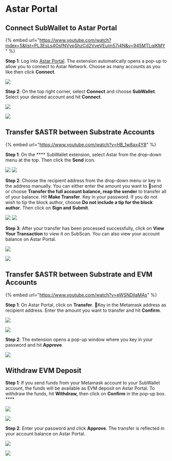 # Astar Portal

## Connect SubWallet to Astar Portal

{% embed url="https://www.youtube.com/watch?index=5&list=PL3EsLs4OsfNVypShzCd2VveVEuim57i4N&v=945MTLqjKMY" %}

**Step 1**: Log into [Astar Portal](https://portal.astar.network/#/assets). The extension automatically opens a pop-up to allow you to connect to Astar Network. Choose as many accounts as you like then click **Connect**.

![](<../../../.gitbook/assets/image (134) (1).png>)

**Step 2**: On the top right corner, select **Connect** and choose **SubWallet**. Select your desired account and hit **Connect**.

![](<../../../.gitbook/assets/image (126).png>)

![](<../../../.gitbook/assets/image (122).png>)

## Transfer $ASTR between Substrate Accounts

{% embed url="https://www.youtube.com/watch?v=HB_1w8ax4Y8" %}

**Step 1**: On the **** SubWallet extension, select Astar from the drop-down menu at the top. Then click the **Send** icon.&#x20;

![](<../../../.gitbook/assets/image (135).png>) ![](<../../../.gitbook/assets/image (118).png>)

**Step 2**: Choose the recipient address from the drop-down menu or key in the address manually. You can either enter the amount you want to send or choose **Transfer the full account balance, reap the sender** to transfer all of your balance. Hit **Make Transfer**. Key in your password. If you do not wish to tip the block author, choose **Do not include a tip for the block author**. Then click on **Sign and Submit**.

![](<../../../.gitbook/assets/image (136) (1).png>)  ![](<../../../.gitbook/assets/image (121).png>)

**Step 3**: After your transfer has been processed successfully, click on **View Your Transaction** to view it on SubScan. You can also view your account balance on Astar Portal.

![](<../../../.gitbook/assets/image (130).png>)

![](<../../../.gitbook/assets/image (132).png>)

## Transfer $ASTR between Substrate and EVM Accounts&#x20;

{% embed url="https://www.youtube.com/watch?v=eWSNDilaMAs" %}

**Step 1**: On Astar Portal, click on **Transfer**. Key in the Metamask address as recipient address. Enter the amount you want to transfer and hit **Confirm**.&#x20;

![](<../../../.gitbook/assets/image (112).png>)

![](<../../../.gitbook/assets/image (124).png>)

**Step 2**: The extension opens a pop-up window where you key in your password and hit **Approve**.&#x20;

![](<../../../.gitbook/assets/image (123).png>)

## Withdraw EVM Deposit

**Step 1**: If you send funds from your Metamask account to your SubWallet account, the funds will be available as EVM deposit on Astar Portal. To withdraw the funds, hit **Withdraw,** then click on **Confirm** in the pop-up box. ****&#x20;

![](<../../../.gitbook/assets/image (133).png>)

![](<../../../.gitbook/assets/image (137) (1).png>)

**Step 2**: Enter your password and click **Approve**. The transfer is reflected in your account balance on Astar Portal.&#x20;

![](<../../../.gitbook/assets/image (127).png>)

![](<../../../.gitbook/assets/image (129).png>)
